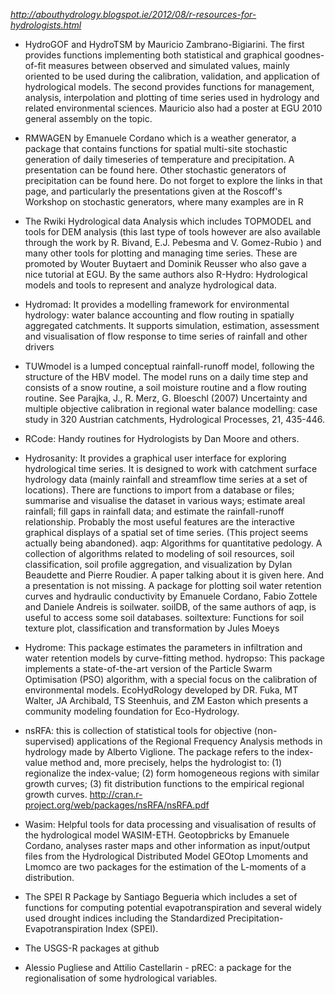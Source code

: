 *http://abouthydrology.blogspot.ie/2012/08/r-resources-for-hydrologists.html*

* HydroGOF and HydroTSM by Mauricio Zambrano-Bigiarini.  The first provides functions implementing both statistical and graphical goodnes-of-fit measures between observed and simulated values, mainly oriented to be used during the calibration, validation, and application of hydrological models. The second provides functions for management, analysis, interpolation and plotting of time series used in hydrology and related environmental sciences.  Mauricio also had a poster at EGU 2010 general assembly on the topic.
* RMWAGEN by Emanuele Cordano which is a weather generator, a package that contains functions for spatial multi-site stochastic generation of daily timeseries of temperature and precipitation. A presentation can be found here.
Other stochastic generators of precipitation can be found here. Do not forget to explore the links in that page, and particularly the presentations given at the Roscoff's Workshop on stochastic generators, where many examples are in R
* The Rwiki Hydrological data Analysis which includes TOPMODEL and tools for DEM analysis (this last type of tools however are also available through the work by R. Bivand, E.J. Pebesma and V. Gomez-Rubio ) and many other tools for plotting and managing time series. These are promoted by Wouter Buytaert and Dominik Reusser who also gave a nice tutorial at EGU.
By the same authors also R-Hydro: Hydrological models and tools to represent and analyze hydrological data. 

* Hydromad: It provides a modelling framework for environmental hydrology: water balance accounting and flow routing in spatially aggregated catchments. It supports simulation, estimation, assessment and visualisation of flow response to time series of rainfall and other drivers
* TUWmodel  is a lumped conceptual rainfall-runoff model, following the structure of the HBV model. The model runs on a daily time step and consists of a snow routine, a soil moisture routine and a flow routing routine. See Parajka, J., R. Merz, G. Bloeschl (2007) Uncertainty and multiple objective calibration in regional water balance modelling: case study in 320 Austrian catchments, Hydrological Processes, 21, 435-446.
* RCode: Handy routines for Hydrologists by Dan Moore and others.
* Hydrosanity: It provides a graphical user interface for exploring hydrological time series. It is designed to work with catchment surface hydrology data (mainly rainfall and streamflow time series at a set of locations). There are functions to import from a database or files; summarise and visualise the dataset in various ways; estimate areal rainfall; fill gaps in rainfall data; and estimate the rainfall-runoff relationship. Probably the most useful features are the interactive graphical displays of a spatial set of time series. (This project seems actually being abandoned). 
aqp: Algorithms for quantitative pedology. A collection of algorithms related to modeling of soil resources, soil classification, soil profile aggregation, and visualization by Dylan Beaudette and Pierre Roudier. A paper talking about it is given here. And a presentation is not missing.
A package for plotting soil water retention curves and hydraulic conductivity by Emanuele Cordano, Fabio Zottele and Daniele Andreis is soilwater.
soilDB, of the same authors of aqp, is useful to access some soil databases.
soiltexture: Functions for soil texture plot, classification and transformation by Jules Moeys

* Hydrome: This package estimates the parameters in infiltration and water retention models by curve-fitting method.
hydropso: This package implements a state-of-the-art version of the Particle Swarm Optimisation (PSO) algorithm, with a special focus on the calibration of environmental models.
EcoHydRology developed by DR. Fuka, MT Walter, JA Archibald,  TS Steenhuis, and ZM Easton which presents a community modeling foundation for Eco-Hydrology. 

* nsRFA:  this is collection of statistical tools for objective (non-supervised) applications of the Regional Frequency Analysis methods in hydrology made by Alberto Viglione. The package refers to the index-value method and, more precisely, helps the hydrologist to: (1) regionalize the index-value; (2) form homogeneous regions with similar growth curves; (3) fit distribution functions to the empirical regional growth curves. 
http://cran.r-project.org/web/packages/nsRFA/nsRFA.pdf
* Wasim: Helpful tools for data processing and visualisation of results of the hydrological model WASIM-ETH.
Geotopbricks by Emanuele Cordano, analyses raster maps and other information as input/output files from the Hydrological Distributed Model GEOtop
Lmoments and Lmomco are two packages for the estimation of the L-moments of a distribution.

* The SPEI R Package by Santiago Begueria which includes a set of functions for computing potential evapotranspiration and several widely used drought indices including the Standardized Precipitation-Evapotranspiration Index (SPEI). 
* The USGS-R packages at github
* Alessio Pugliese and Attilio Castellarin - pREC: a package for the regionalisation of some hydrological variables.


